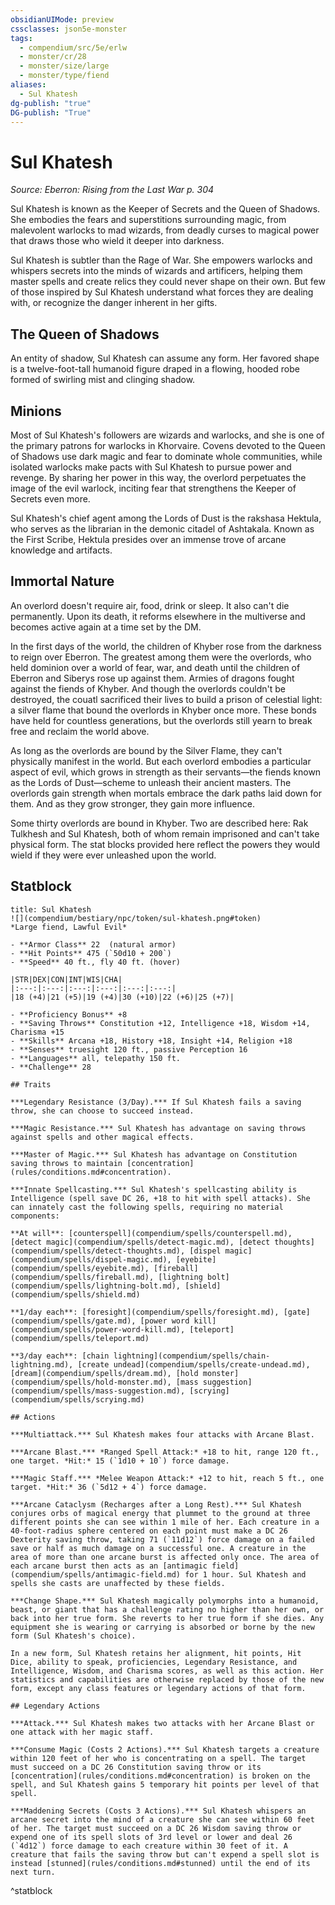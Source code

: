 ```yaml
---
obsidianUIMode: preview
cssclasses: json5e-monster
tags:
  - compendium/src/5e/erlw
  - monster/cr/28
  - monster/size/large
  - monster/type/fiend
aliases:
  - Sul Khatesh
dg-publish: "true"
DG-publish: "True"
---
```

# Sul Khatesh
*Source: Eberron: Rising from the Last War p. 304*  

Sul Khatesh is known as the Keeper of Secrets and the Queen of Shadows. She embodies the fears and superstitions surrounding magic, from malevolent warlocks to mad wizards, from deadly curses to magical power that draws those who wield it deeper into darkness.

Sul Khatesh is subtler than the Rage of War. She empowers warlocks and whispers secrets into the minds of wizards and artificers, helping them master spells and create relics they could never shape on their own. But few of those inspired by Sul Khatesh understand what forces they are dealing with, or recognize the danger inherent in her gifts.

## The Queen of Shadows

An entity of shadow, Sul Khatesh can assume any form. Her favored shape is a twelve-foot-tall humanoid figure draped in a flowing, hooded robe formed of swirling mist and clinging shadow.

## Minions

Most of Sul Khatesh's followers are wizards and warlocks, and she is one of the primary patrons for warlocks in Khorvaire. Covens devoted to the Queen of Shadows use dark magic and fear to dominate whole communities, while isolated warlocks make pacts with Sul Khatesh to pursue power and revenge. By sharing her power in this way, the overlord perpetuates the image of the evil warlock, inciting fear that strengthens the Keeper of Secrets even more.

Sul Khatesh's chief agent among the Lords of Dust is the rakshasa Hektula, who serves as the librarian in the demonic citadel of Ashtakala. Known as the First Scribe, Hektula presides over an immense trove of arcane knowledge and artifacts.

## Immortal Nature

An overlord doesn't require air, food, drink or sleep. It also can't die permanently. Upon its death, it reforms elsewhere in the multiverse and becomes active again at a time set by the DM.

In the first days of the world, the children of Khyber rose from the darkness to reign over Eberron. The greatest among them were the overlords, who held dominion over a world of fear, war, and death until the children of Eberron and Siberys rose up against them. Armies of dragons fought against the fiends of Khyber. And though the overlords couldn't be destroyed, the couatl sacrificed their lives to build a prison of celestial light: a silver flame that bound the overlords in Khyber once more. These bonds have held for countless generations, but the overlords still yearn to break free and reclaim the world above.

As long as the overlords are bound by the Silver Flame, they can't physically manifest in the world. But each overlord embodies a particular aspect of evil, which grows in strength as their servants—the fiends known as the Lords of Dust—scheme to unleash their ancient masters. The overlords gain strength when mortals embrace the dark paths laid down for them. And as they grow stronger, they gain more influence.

Some thirty overlords are bound in Khyber. Two are described here: Rak Tulkhesh and Sul Khatesh, both of whom remain imprisoned and can't take physical form. The stat blocks provided here reflect the powers they would wield if they were ever unleashed upon the world.

## Statblock

```ad-statblock
title: Sul Khatesh
![](compendium/bestiary/npc/token/sul-khatesh.png#token)
*Large fiend, Lawful Evil*

- **Armor Class** 22  (natural armor)
- **Hit Points** 475 (`50d10 + 200`)
- **Speed** 40 ft., fly 40 ft. (hover)

|STR|DEX|CON|INT|WIS|CHA|
|:---:|:---:|:---:|:---:|:---:|:---:|
|18 (+4)|21 (+5)|19 (+4)|30 (+10)|22 (+6)|25 (+7)|

- **Proficiency Bonus** +8
- **Saving Throws** Constitution +12, Intelligence +18, Wisdom +14, Charisma +15
- **Skills** Arcana +18, History +18, Insight +14, Religion +18
- **Senses** truesight 120 ft., passive Perception 16
- **Languages** all, telepathy 150 ft.
- **Challenge** 28

## Traits

***Legendary Resistance (3/Day).*** If Sul Khatesh fails a saving throw, she can choose to succeed instead.

***Magic Resistance.*** Sul Khatesh has advantage on saving throws against spells and other magical effects.

***Master of Magic.*** Sul Khatesh has advantage on Constitution saving throws to maintain [concentration](rules/conditions.md#concentration).

***Innate Spellcasting.*** Sul Khatesh's spellcasting ability is Intelligence (spell save DC 26, +18 to hit with spell attacks). She can innately cast the following spells, requiring no material components:

**At will**: [counterspell](compendium/spells/counterspell.md), [detect magic](compendium/spells/detect-magic.md), [detect thoughts](compendium/spells/detect-thoughts.md), [dispel magic](compendium/spells/dispel-magic.md), [eyebite](compendium/spells/eyebite.md), [fireball](compendium/spells/fireball.md), [lightning bolt](compendium/spells/lightning-bolt.md), [shield](compendium/spells/shield.md)

**1/day each**: [foresight](compendium/spells/foresight.md), [gate](compendium/spells/gate.md), [power word kill](compendium/spells/power-word-kill.md), [teleport](compendium/spells/teleport.md)

**3/day each**: [chain lightning](compendium/spells/chain-lightning.md), [create undead](compendium/spells/create-undead.md), [dream](compendium/spells/dream.md), [hold monster](compendium/spells/hold-monster.md), [mass suggestion](compendium/spells/mass-suggestion.md), [scrying](compendium/spells/scrying.md)

## Actions

***Multiattack.*** Sul Khatesh makes four attacks with Arcane Blast.

***Arcane Blast.*** *Ranged Spell Attack:* +18 to hit, range 120 ft., one target. *Hit:* 15 (`1d10 + 10`) force damage.

***Magic Staff.*** *Melee Weapon Attack:* +12 to hit, reach 5 ft., one target. *Hit:* 36 (`5d12 + 4`) force damage.

***Arcane Cataclysm (Recharges after a Long Rest).*** Sul Khatesh conjures orbs of magical energy that plummet to the ground at three different points she can see within 1 mile of her. Each creature in a 40-foot-radius sphere centered on each point must make a DC 26 Dexterity saving throw, taking 71 (`11d12`) force damage on a failed save or half as much damage on a successful one. A creature in the area of more than one arcane burst is affected only once. The area of each arcane burst then acts as an [antimagic field](compendium/spells/antimagic-field.md) for 1 hour. Sul Khatesh and spells she casts are unaffected by these fields.

***Change Shape.*** Sul Khatesh magically polymorphs into a humanoid, beast, or giant that has a challenge rating no higher than her own, or back into her true form. She reverts to her true form if she dies. Any equipment she is wearing or carrying is absorbed or borne by the new form (Sul Khatesh's choice).

In a new form, Sul Khatesh retains her alignment, hit points, Hit Dice, ability to speak, proficiencies, Legendary Resistance, and Intelligence, Wisdom, and Charisma scores, as well as this action. Her statistics and capabilities are otherwise replaced by those of the new form, except any class features or legendary actions of that form.

## Legendary Actions

***Attack.*** Sul Khatesh makes two attacks with her Arcane Blast or one attack with her magic staff.

***Consume Magic (Costs 2 Actions).*** Sul Khatesh targets a creature within 120 feet of her who is concentrating on a spell. The target must succeed on a DC 26 Constitution saving throw or its [concentration](rules/conditions.md#concentration) is broken on the spell, and Sul Khatesh gains 5 temporary hit points per level of that spell.

***Maddening Secrets (Costs 3 Actions).*** Sul Khatesh whispers an arcane secret into the mind of a creature she can see within 60 feet of her. The target must succeed on a DC 26 Wisdom saving throw or expend one of its spell slots of 3rd level or lower and deal 26 (`4d12`) force damage to each creature within 30 feet of it. A creature that fails the saving throw but can't expend a spell slot is instead [stunned](rules/conditions.md#stunned) until the end of its next turn.
```
^statblock
